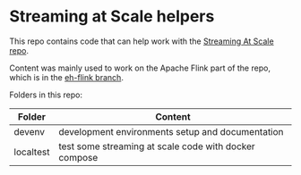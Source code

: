 # Streaming at Scale helpers

This repo contains code that can help work with the [Streaming At Scale repo](https://github.com/Azure-Samples/streaming-at-scale).

Content was mainly used to work on the Apache Flink part of the repo, which is in the [eh-flink branch](https://github.com/Azure-Samples/streaming-at-scale/tree/eh-flink).

Folders in this repo:

| Folder | Content |
|--------|---------|
| devenv | development environments setup and documentation |
| localtest | test some streaming at scale code with docker compose |

